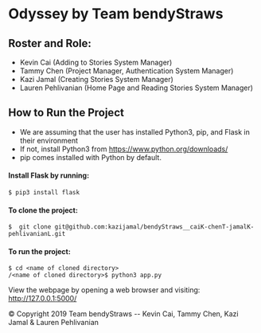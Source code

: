 # Odyssey by Team bendyStraws
## Roster and Role:
- Kevin Cai (Adding to Stories System Manager)
- Tammy Chen (Project Manager, Authentication System Manager)
- Kazi Jamal (Creating Stories System Manager)
- Lauren Pehlivanian (Home Page and Reading Stories System Manager)

## How to Run the Project 
- We are assuming that the user has installed Python3, pip, and Flask in their environment
- If not, install Python3 from https://www.python.org/downloads/
- pip comes installed with Python by default.

#### Install Flask by running: 
```console
$ pip3 install flask
```

#### To clone the project: 
```console
$  git clone git@github.com:kazijamal/bendyStraws__caiK-chenT-jamalK-pehlivanianL.git
```


#### To run the project: 
```console
$ cd <name of cloned directory>
/<name of cloned directory>$ python3 app.py 
```

View the webpage by opening a web browser and visiting: http://127.0.0.1:5000/

© Copyright 2019 Team bendyStraws -- Kevin Cai, Tammy Chen, Kazi Jamal & Lauren Pehlivanian
